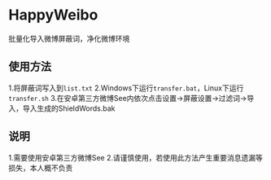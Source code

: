 # HappyWeibo
 批量化导入微博屏蔽词，净化微博环境
 
## 使用方法
1.将屏蔽词写入到`list.txt`
2.Windows下运行`transfer.bat`，Linux下运行`transfer.sh`
3.在安卓第三方微博See内依次点击设置->屏蔽设置->过滤词->导入，导入生成的ShieldWords.bak

## 说明
1.需要使用安卓第三方微博See
2.请谨慎使用，若使用此方法产生重要消息遗漏等损失，本人概不负责

